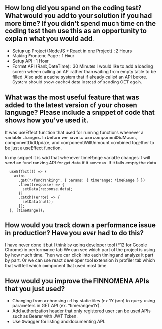 ## How long did you spend on the coding test? What would you add to your solution if you had more time? If you didn't spend much time on the coding test then use this as an opportunity to explain what you would add.
- Setup up Project (NodeJS + React in one Project) : 2 Hours
- Making Frontend Page : 1 Hour
- Setup API : 1 Hour
- Format API (Rank,DateTime) : 30 Minutes
I would like to add a loading screen wheen calling an API rather than waiting from empty table to be filled.
Also add a cache system that if already called an API before. System should show cached data instead of sending GET again.

## What was the most useful feature that was added to the latest version of your chosen language? Please include a snippet of code that shows how you've used it.
It was useEffect function that used for running functions whenever a variable changes.
In before we have to use componentDidMount, componentDidUpdate, and componentWillUnmount combined together to be just a useEffect function.

In my snippet it is said that whenever timeRange variable changes
It will send an fund ranking API for get data if it success.
If it fails empty the data.
```
  useEffect(() => {
    axios
      .get("/fundranking", { params: { timerange: timeRange } })
      .then((response) => {
        setData(response.data);
      })
      .catch((error) => {
        setData(null);
      });
  }, [timeRange]);
```

## How would you track down a performance issue in production? Have you ever had to do this?
I have never done it but I think by going developer tool (F12 for Google Chrome) in performance tab
We can see which part of the project is using by how much time. Then we can click into each timing and analyze it part by part.
Or we can use react developer tool extension in profiler tab which that will tell which component that used most time.

## How would you improve the FINNOMENA APIs that you just used?
- Changing from a choosing url by static files (ex 1Y.json) to query using parameters in GET API (ex. ?timerange=1Y).
- Add authorization header that only registered user can be used APIs such as Bearer with JWT Token.
- Use Swagger for listing and documenting API.
